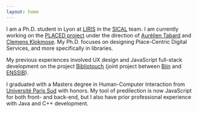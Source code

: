 ```yaml
---
layout: home
---
```


I am a Ph.D. student in Lyon at [LIRIS](http://liris.cnrs.fr/) in the [SICAL](http://liris.cnrs.fr/equipes?id=73) team. I am currently working on the [PLACED project](http://www.placedproject.eu) under the direction of [Aurélien Tabard](http://www.tabard.fr) and [Clemens Klokmose](https://www.klokmose.net). My Ph.D. focuses on designing Place-Centric Digital Services, and more specifically in libraries.

My previous experiences involved UX design and JavaScript full-stack development on the project [Bibliotouch](https://bibliotouch.enssib.fr) (joint project between [Biin](https://get.biinlab.com/) and [ENSSIB](https://www.enssib.fr)).

I graduated with a Masters degree in Human-Computer Interaction from [Université Paris Sud](https://www.universite-paris-saclay.fr/en/education/master/m2-interaction-human-computer-interaction-hci#presentation-m2) with honors. My tool of predilection is now JavaScript for both front- and back-end, but I also have prior professional experience with Java and C++ development.